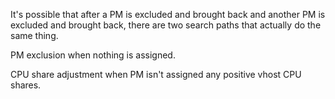 It's possible that after a PM is excluded and brought back and another PM is
excluded and brought back, there are two search paths that actually do the
same thing.

PM exclusion when nothing is assigned.

CPU share adjustment when PM isn't assigned any positive vhost CPU shares.
